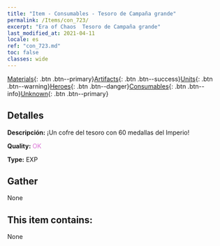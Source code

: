 ```yaml
---
title: "Item - Consumables - Tesoro de Campaña grande"
permalink: /Items/con_723/
excerpt: "Era of Chaos  Tesoro de Campaña grande"
last_modified_at: 2021-04-11
locale: es
ref: "con_723.md"
toc: false
classes: wide
---
```

 [Materials](/es/Items/){: .btn .btn--primary}[Artifacts](/es/Items/Artifacts/){: .btn .btn--success}[Units](/es/Items/Units/){: .btn .btn--warning}[Heroes](/es/Items/Heroes/){: .btn .btn--danger}[Consumables](/es/Items/Consumables/){: .btn .btn--info}[Unknown](/es/Items/Unknown/){: .btn .btn--primary}

## Detalles
 **Descripción:** ¡Un cofre del tesoro con 60 medallas del Imperio!

 **Quality:** <span style="color: #DA70D6">OK</span>

 **Type:** EXP

## Gather

  None

## This item contains:

  None

